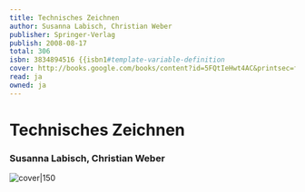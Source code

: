 ```yaml
---
title: Technisches Zeichnen
author: Susanna Labisch, Christian Weber
publisher: Springer-Verlag
publish: 2008-08-17
total: 306
isbn: 3834894516 {{isbn1#template-variable-definition
cover: http://books.google.com/books/content?id=5FQtIeHwt4AC&printsec=frontcover&img=1&zoom=1&edge=curl&source=gbs_api
read: ja
owned: ja
---
```


# Technisches Zeichnen
### Susanna Labisch, Christian Weber
![cover|150](http://books.google.com/books/content?id=5FQtIeHwt4AC&printsec=frontcover&img=1&zoom=1&edge=curl&source=gbs_api)